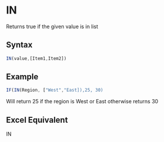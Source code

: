 # IN

Returns true if the given value is in list

## Syntax

```javascript
IN(value,[Item1,Item2])
```

## **Example**

```javascript
IF(IN(Region, ["West","East]),25, 30)
```

Will return 25 if the region is West or East otherwise returns 30&#x20;

## **Excel Equivalent**

IN
